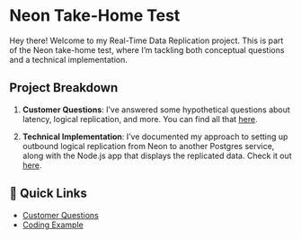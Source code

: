 # Neon Take-Home Test

Hey there! Welcome to my Real-Time Data Replication project. This is part of the Neon take-home test, where I’m tackling both conceptual questions and a technical implementation.

## Project Breakdown

1. **Customer Questions**: I’ve answered some hypothetical questions about latency, logical replication, and more. You can find all that [here](questions.md).

2. **Technical Implementation**: I’ve documented my approach to setting up outbound logical replication from Neon to another Postgres service, along with the Node.js app that displays the replicated data. Check it out [here](technical.md).


## 🔗 Quick Links
- [Customer Questions](questions.md)
- [Coding Example](technical.md)
